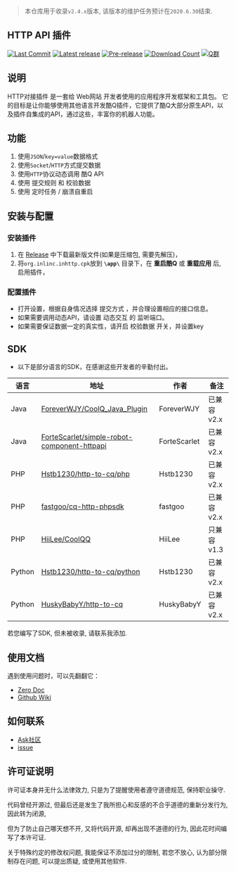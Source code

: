 > 本仓库用于收录`v2.4.x`版本, 该版本的维护任务预计在`2020.6.30`结束.

HTTP API 插件
---
[![Last Commit]][commit]
[![Latest release]][Latest Release]
[![Pre-release]][Release]
[![Download Count]][Release]
[![Q群]][Q群链接]

## **说明**

HTTP对接插件 是一套给 Web网站 开发者使用的应用程序开发框架和工具包。 它的目标是让你能够使用其他语言开发酷Q插件，它提供了酷Q大部分原生API，以及插件自集成的API，通过这些，丰富你的机器人功能。

## **功能**

1. 使用```JSON```/```key=value```数据格式
2. 使用```Socket```/```HTTP```方式提交数据
3. 使用```HTTP```协议动态调用 酷Q API
4. 使用 提交规则 和 校验数据 
5. 使用 定时任务 / 崩溃自重启 

## **安装与配置**

### 安装插件

1. 在 [Release] 中下载最新版文件(如果是压缩包, 需要先解压)，
2. 将`org.inlinc.inhttp.cpk`放到 **`\app\`** 目录下，在 **重启酷Q** 或 **重载应用** 后, 启用插件，

###  配置插件

* 打开设置，根据自身情况选择 提交方式 ，并合理设置相应的接口信息。
* 如果需要调用动态API，请设置 动态交互 的 监听端口。
* 如果需要保证数据一定的真实性，请开启 校验数据 开关，并设置key

## SDK

* 以下是部分语言的SDK，在感谢这些开发者的辛勤付出。

| 语言 | 地址 | 作者 | 备注 |
| --- | ---- | --- | --- |
| Java | [ForeverWJY/CoolQ_Java_Plugin] | ForeverWJY | 已兼容v2.x |
| Java | [ForteScarlet/simple-robot-component-httpapi] | ForteScarlet | 已兼容v2.x |
| PHP | [Hstb1230/http-to-cq/php] | Hstb1230 | 已兼容v2.x |
| PHP | [fastgoo/cq-http-phpsdk] | fastgoo | 已兼容v2.x |
| PHP | [HiiLee/CoolQQ] | HiiLee | 只兼容v1.3 |
| Python | [Hstb1230/http-to-cq/python] | Hstb1230 | 已兼容v2.x |
| Python | [HuskyBabyY/http-to-cq] | HuskyBabyY | 已兼容v2.x |

若您编写了SDK, 但未被收录, 请联系我添加.

## 使用文档

遇到使用问题时，可以先翻翻它：
* [Zero Doc]
* [Github Wiki]

## 如何联系
* [Ask社区]
* [issue]

## 许可证说明

许可证本身并无什么法律效力, 只是为了提醒使用者遵守道德规范, 保持职业操守.

代码曾经开源过, 但最后还是发生了我所担心和反感的不合乎道德的重新分发行为, 因此转为闭源,

但为了防止自己哪天想不开, 又将代码开源, 却再出现不道德的行为, 因此花时间编写了本许可证.

关于特殊约定的修改权问题, 我能保证不添加过分的限制, 若您不放心, 认为部分限制存在问题, 可以提出质疑, 或使用其他软件.

[issue]: https://github.com/Hstb1230/http-to-cq/issues
[Q群链接]: https://jq.qq.com/?_wv=1027&k=4EvsX5W
[Github Wiki]: https://github.com/Hstb1230/http-to-cq/wiki
[Zero Doc]: https://www.kancloud.cn/zerolib/http-to-cq/387458
[Ask社区]: https://ask.1sls.cn/

[ForeverWJY/CoolQ_Java_Plugin]: https://github.com/ForeverWJY/CoolQ_Java_Plugin
[ForteScarlet/simple-robot-component-httpapi]: https://github.com/ForteScarlet/simple-robot-component-httpapi
[Hstb1230/http-to-cq/php]: https://github.com/Hstb1230/http-to-cq/tree/master/demo/php
[fastgoo/cq-http-phpsdk]: https://github.com/fastgoo/cq-http-phpsdk 
[HiiLee/CoolQQ]: https://github.com/HiiLee/CoolQQ
[HuskyBabyY/http-to-cq]: https://github.com/Hstb1230/http-to-cq/tree/master/demo/python_byHuskyBabyY
[Hstb1230/http-to-cq/python]: https://github.com/Hstb1230/http-to-cq/tree/master/demo/python

[Last Commit]: https://img.shields.io/github/last-commit/Hstb1230/http-to-cq/2.4 "2.4"
[Latest release]: https://img.shields.io/github/release/Hstb1230/http-to-cq.svg?label=Latest%20release "Latest release"
[Pre-release]: https://img.shields.io/github/v/release/Hstb1230/http-to-cq?include_prereleases&label=Pre-release "Pre-release"
[Download Count]: https://img.shields.io/github/downloads/Hstb1230/http-to-cq/total.svg "Download Count"
[Q群]: https://img.shields.io/badge/Q%E7%BE%A4-553601318-blue.svg "Q群"

[commit]: https://github.com/Hstb1230/http-to-cq/commits/2.4
[Release]: https://github.com/Hstb1230/http-to-cq/releases/
[Latest Release]: https://github.com/Hstb1230/http-to-cq/releases/latest
